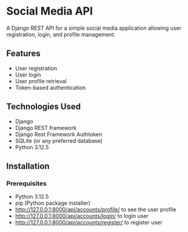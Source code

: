 # Social Media API

A Django REST API for a simple social media application allowing user registration, login, and profile management.

## Features

- User registration
- User login
- User profile retrieval
- Token-based authentication

## Technologies Used

- Django
- Django REST framework
- Django Rest Framework Authtoken
- SQLite (or any preferred database)
- Python 3.12.5

## Installation

### Prerequisites

- Python 3.12.5
- pip (Python package installer)
- http://127.0.0.1:8000/api/accounts/profile/        to see the user profile
- http://127.0.0.1:8000/api/accounts/login/           to login user
- http://127.0.0.1:8000/api/accounts/register/        to register user